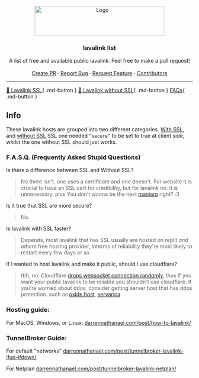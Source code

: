 <div align="center">
  <a href="https://gitlab.com/DarrenOfficial/lavalink-list">
    <img src="https://darrennathanael.com/cdn/springtext.svg" alt="Logo" width="350" height="80">
  </a>

<h3 align="center">lavalink list</h3>

  <p align="center">
    A list of free and available public lavalink. Feel free to make a pull request!
    <br />
    <br />
    <a href="https://gitlab.com/DarrenOfficial/lavalink-list/pulls">Create PR</a>
    ·
    <a href="https://gitlab.com/DarrenOfficial/lavalink-list/issues">Report Bug</a>
    ·
    <a href="https://gitlab.com/DarrenOfficial/lavalink-list/issues">Request Feature</a>
    ·
    <a href="https://gitlab.com/DarrenOfficial/lavalink-list/graphs/contributors">Contributors</a>
  </p>
</div>



---

[📃 Lavalink SSL](SSL/lavalink-with-ssl.md){ .md-button } 
[📜 Lavalink without SSL](NoSSL/lavalink-without-ssl.md){ .md-button } 
[FAQs](FAQ/frequently-asked-questions.md){ .md-button }


## Info
These lavalink hosts are grouped into two different categories.
[With SSL](https://lavalink-list.darrennathanael.com/SSL/lavalink-with-ssl/), and [without SSL](https://lavalink-list.darrennathanael.com/NoSSL/lavalink-without-ssl/)
SSL one needed `”secure”` to be set to true at client side, whilst the one without SSL should just works.

### F.A.S.Q. (Frequently Asked Stupid Questions)

Is there a difference between SSL and Without SSL?
> No there isn't. one uses a certificate and one doesn't. For website it is crucial to have an SSL cert for credibility, but for lavalink no. it is unnecessary. plus You don't wanna be the next [manjaro](https://manjarno.snorlax.sh/) right? :3

Is it true that SSL are more secure?
> No.

Is lavalink with SSL faster?
> Depends, most lavalink that has SSL usually are hosted on replit *and others* free hosting provider, interms of reliability they're most likely to restart every few days or so.

If I wanted to host lavalink and make it public, should I use cloudflare?
> tbh, no. Cloudflare [drops websocket connection randomly](https://stackoverflow.com/questions/39668410/whats-disconnecting-my-websocket-connection-cloudflare-apaches-mod-proxy), thus if you want your public lavalink to be reliable you shouldn't use cloudflare. If you're worried about ddos, consider getting server host that has ddos protection. such as [oxide.host](https://billing.oxide.host/aff.php?aff=133), [servarica](https://clients.servarica.com/aff.php?aff=519).


### Hosting guide:

For MacOS, Windows, or Linux: [darrennathanael.com/post/how-to-lavalink/](https://darrennathanael.com/post/how-to-lavalink/)

### TunnelBroker Guide:

For default "networks" [darrennathanael.com/post/tunnelbroker-lavalink-ifup-ifdown/](https://darrennathanael.com/post/tunnelbroker-lavalink-ifup-ifdown/)

For Netplan [darrennathanael.com/post/tunnelbroker-lavalink-netplan/](https://darrennathanael.com/post/tunnelbroker-lavalink-netplan/)
